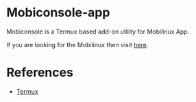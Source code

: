 # Mobiconsole-app

Mobiconsole is a Termux based add-on utility for Mobilinux App.

If you are looking for the Mobilinux then visit [here](https://github.com/MobilinuxApp/Mobilinux-CLI).

# References 
* [Termux](https://github.com/termux/termux-app)
